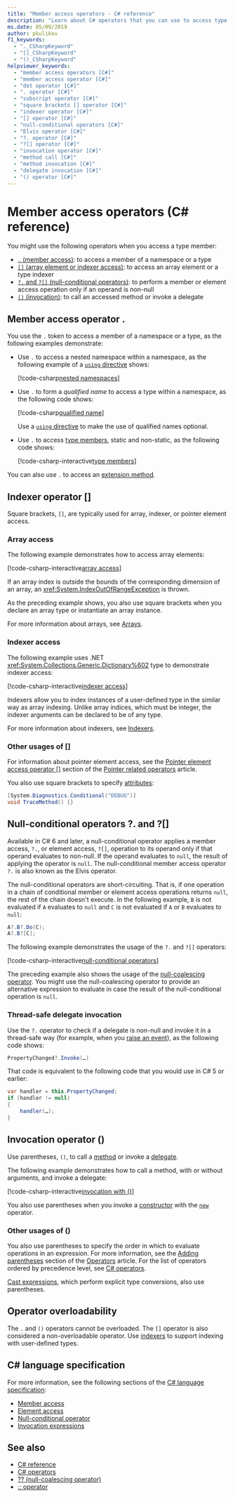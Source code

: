 ```yaml
---
title: "Member access operators - C# reference"
description: "Learn about C# operators that you can use to access type members."
ms.date: 05/09/2019
author: pkulikov
f1_keywords: 
  - "._CSharpKeyword"
  - "[]_CSharpKeyword"
  - "()_CSharpKeyword"
helpviewer_keywords: 
  - "member access operators [C#]"
  - "member access operator [C#]"
  - "dot operator [C#]"
  - ". operator [C#]"
  - "subscript operator [C#]"
  - "square brackets [] operator [C#]"
  - "indexer operator [C#]"
  - "[] operator [C#]"
  - "null-conditional operators [C#]"
  - "Elvis operator [C#]"
  - "?. operator [C#]"
  - "?[] operator [C#]"
  - "invocation operator [C#]"
  - "method call [C#]"
  - "method invocation [C#]"
  - "delegate invocation [C#]"
  - "() operator [C#]"
---
```

# Member access operators (C# reference)

You might use the following operators when you access a type member:

- [`.` (member access)](#member-access-operator-): to access a member of a namespace or a type
- [`[]` (array element or indexer access)](#indexer-operator-): to access an array element or a type indexer
- [`?.` and `?[]` (null-conditional operators)](#null-conditional-operators--and-): to perform a member or element access operation only if an operand is non-null
- [`()` (invocation)](#invocation-operator-): to call an accessed method or invoke a delegate

## Member access operator .

You use the `.` token to access a member of a namespace or a type, as the following examples demonstrate:

- Use `.` to access a nested namespace within a namespace, as the following example of a [`using` directive](../keywords/using-directive.md) shows:

  [!code-csharp[nested namespaces](~/samples/csharp/language-reference/operators/MemberAccessOperators.cs#NestedNamespace)]

- Use `.` to form a *qualified name* to access a type within a namespace, as the following code shows:

  [!code-csharp[qualified name](~/samples/csharp/language-reference/operators/MemberAccessOperators.cs#QualifiedName)]

  Use a [`using` directive](../keywords/using-directive.md) to make the use of qualified names optional.

- Use `.` to access [type members](../../programming-guide/classes-and-structs/index.md#members), static and non-static, as the following code shows:

  [!code-csharp-interactive[type members](~/samples/csharp/language-reference/operators/MemberAccessOperators.cs#TypeMemberAccess)]

You can also use `.` to access an [extension method](../../programming-guide/classes-and-structs/extension-methods.md).

## Indexer operator []

Square brackets, `[]`, are typically used for array, indexer, or pointer element access.

### Array access

The following example demonstrates how to access array elements:

[!code-csharp-interactive[array access](~/samples/csharp/language-reference/operators/MemberAccessOperators.cs#Arrays)]

If an array index is outside the bounds of the corresponding dimension of an array, an <xref:System.IndexOutOfRangeException> is thrown.

As the preceding example shows, you also use square brackets when you declare an array type or instantiate an array instance.

For more information about arrays, see [Arrays](../../programming-guide/arrays/index.md).

### Indexer access

The following example uses .NET <xref:System.Collections.Generic.Dictionary%602> type to demonstrate indexer access:

[!code-csharp-interactive[indexer access](~/samples/csharp/language-reference/operators/MemberAccessOperators.cs#Indexers)]

Indexers allow you to index instances of a user-defined type in the similar way as array indexing. Unlike array indices, which must be integer, the indexer arguments can be declared to be of any type.

For more information about indexers, see [Indexers](../../programming-guide/indexers/index.md).

### Other usages of []

For information about pointer element access, see the [Pointer element access operator []](pointer-related-operators.md#pointer-element-access-operator-) section of the [Pointer related operators](pointer-related-operators.md) article.

You also use square brackets to specify [attributes](../../programming-guide/concepts/attributes/index.md):

```csharp
[System.Diagnostics.Conditional("DEBUG")]
void TraceMethod() {}
```

## Null-conditional operators ?. and ?[]

Available in C# 6 and later, a null-conditional operator applies a member access, `?.`, or element access, `?[]`, operation to its operand only if that operand evaluates to non-null. If the operand evaluates to `null`, the result of applying the operator is `null`. The null-conditional member access operator `?.` is also known as the Elvis operator.

The null-conditional operators are short-circuiting. That is, if one operation in a chain of conditional member or element access operations returns `null`, the rest of the chain doesn't execute. In the following example, `B` is not evaluated if `A` evaluates to `null` and `C` is not evaluated if `A` or `B` evaluates to `null`:

```csharp
A?.B?.Do(C);
A?.B?[C];
```

The following example demonstrates the usage of the `?.` and `?[]` operators:

[!code-csharp-interactive[null-conditional operators](~/samples/csharp/language-reference/operators/MemberAccessOperators.cs#NullConditional)]

The preceding example also shows the usage of the [null-coalescing operator](null-coalescing-operator.md). You might use the null-coalescing operator to provide an alternative expression to evaluate in case the result of the null-conditional operation is `null`.

### Thread-safe delegate invocation

Use the `?.` operator to check if a delegate is non-null and invoke it in a thread-safe way (for example, when you [raise an event](../../../standard/events/how-to-raise-and-consume-events.md)), as the following code shows:

```csharp
PropertyChanged?.Invoke(…)
```

That code is equivalent to the following code that you would use in C# 5 or earlier:

```csharp
var handler = this.PropertyChanged;
if (handler != null)
{
    handler(…);
}
```

## Invocation operator ()

Use parentheses, `()`, to call a [method](../../programming-guide/classes-and-structs/methods.md) or invoke a [delegate](../../programming-guide/delegates/index.md).

The following example demonstrates how to call a method, with or without arguments, and invoke a delegate:

[!code-csharp-interactive[invocation with ()](~/samples/csharp/language-reference/operators/MemberAccessOperators.cs#Invocation)]

You also use parentheses when you invoke a [constructor](../../programming-guide/classes-and-structs/constructors.md) with the [`new`](new-operator.md) operator.

### Other usages of ()

You also use parentheses to specify the order in which to evaluate operations in an expression. For more information, see the [Adding parentheses](../../programming-guide/statements-expressions-operators/operators.md#adding-parentheses) section of the [Operators](../../programming-guide/statements-expressions-operators/operators.md) article. For the list of operators ordered by precedence level, see [C# operators](index.md).

[Cast expressions](type-testing-and-conversion-operators.md#cast-operator-), which perform explicit type conversions, also use parentheses.

## Operator overloadability

The `.` and `()` operators cannot be overloaded. The `[]` operator is also considered a non-overloadable operator. Use [indexers](../../programming-guide/indexers/index.md) to support indexing with user-defined types.

## C# language specification

For more information, see the following sections of the [C# language specification](~/_csharplang/spec/introduction.md):

- [Member access](~/_csharplang/spec/expressions.md#member-access)
- [Element access](~/_csharplang/spec/expressions.md#element-access)
- [Null-conditional operator](~/_csharplang/spec/expressions.md#null-conditional-operator)
- [Invocation expressions](~/_csharplang/spec/expressions.md#invocation-expressions)

## See also

- [C# reference](../index.md)
- [C# operators](index.md)
- [?? (null-coalescing operator)](null-coalescing-operator.md)
- [:: operator](namespace-alias-qualifier.md)
